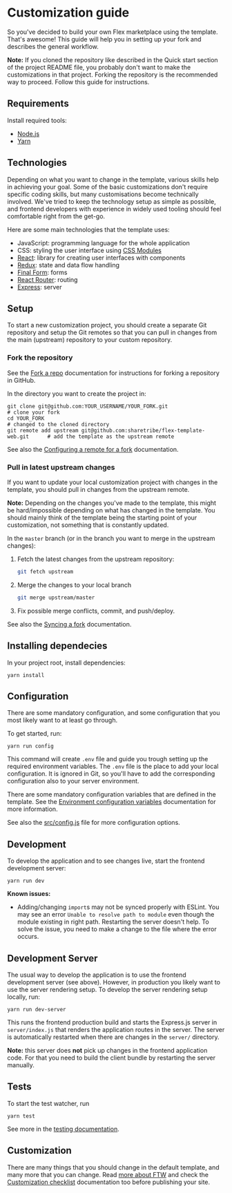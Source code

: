 # Customization guide

So you've decided to build your own Flex marketplace using the template. That's awesome! This guide
will help you in setting up your fork and describes the general workflow.

**Note:** If you cloned the repository like described in the Quick start section of the project
README file, you probably don't want to make the customizations in that project. Forking the
repository is the recommended way to proceed. Follow this guide for instructions.

## Requirements

Install required tools:

- [Node.js](https://nodejs.org/)
- [Yarn](https://yarnpkg.com/)

## Technologies

Depending on what you want to change in the template, various skills help in achieving your goal.
Some of the basic customizations don't require specific coding skills, but many customisations
become technically involved. We've tried to keep the technology setup as simple as possible, and
frontend developers with experience in widely used tooling should feel comfortable right from the
get-go.

Here are some main technologies that the template uses:

- JavaScript: programming language for the whole application
- CSS: styling the user interface using [CSS Modules](https://github.com/css-modules/css-modules)
- [React](https://reactjs.org/): library for creating user interfaces with components
- [Redux](https://redux.js.org/): state and data flow handling
- [Final Form](https://github.com/final-form/final-form): forms
- [React Router](https://reacttraining.com/react-router/): routing
- [Express](https://expressjs.com/): server

## Setup

To start a new customization project, you should create a separate Git repository and setup the Git
remotes so that you can pull in changes from the main (upstream) repository to your custom
repository.

### Fork the repository

See the [Fork a repo](https://help.github.com/articles/fork-a-repo/) documentation for instructions
for forking a repository in GitHub.

In the directory you want to create the project in:

    git clone git@github.com:YOUR_USERNAME/YOUR_FORK.git                         # clone your fork
    cd YOUR_FORK                                                                 # changed to the cloned directory
    git remote add upstream git@github.com:sharetribe/flex-template-web.git      # add the template as the upstream remote

See also the
[Configuring a remote for a fork](https://help.github.com/articles/configuring-a-remote-for-a-fork/)
documentation.

### Pull in latest upstream changes

If you want to update your local customization project with changes in the template, you should pull
in changes from the upstream remote.

**Note:** Depending on the changes you've made to the template, this might be hard/impossible
depending on what has changed in the template. You should mainly think of the template being the
starting point of your customization, not something that is constantly updated.

In the `master` branch (or in the branch you want to merge in the upstream changes):

1.  Fetch the latest changes from the upstream repository:

    ```sh
    git fetch upstream
    ```

1.  Merge the changes to your local branch

    ```sh
    git merge upstream/master
    ```

1.  Fix possible merge conflicts, commit, and push/deploy.

See also the [Syncing a fork](https://help.github.com/articles/syncing-a-fork/) documentation.

## Installing dependecies

In your project root, install dependencies:

    yarn install

## Configuration

There are some mandatory configuration, and some configuration that you most likely want to at least
go through.

To get started, run:

    yarn run config

This command will create `.env` file and guide you trough setting up the required environment
variables. The `.env` file is the place to add your local configuration. It is ignored in Git, so
you'll have to add the corresponding configuration also to your server environment.

There are some mandatory configuration variables that are defined in the template. See the
[Environment configuration variables](env.md) documentation for more information.

See also the [src/config.js](../src/config.js) file for more configuration options.

## Development

To develop the application and to see changes live, start the frontend development server:

    yarn run dev

**Known issues:**

- Adding/changing `import`s may not be synced properly with ESLint. You may see an error
  `Unable to resolve path to module` even though the module existing in right path. Restarting the
  server doesn't help. To solve the issue, you need to make a change to the file where the error
  occurs.

## Development Server

The usual way to develop the application is to use the frontend development server (see above).
However, in production you likely want to use the server rendering setup. To develop the server
rendering setup locally, run:

    yarn run dev-server

This runs the frontend production build and starts the Express.js server in `server/index.js` that
renders the application routes in the server. The server is automatically restarted when there are
changes in the `server/` directory.

**Note:** this server does **not** pick up changes in the frontend application code. For that you
need to build the client bundle by restarting the server manually.

## Tests

To start the test watcher, run

    yarn test

See more in the [testing documentation](testing.md).

## Customization

There are many things that you should change in the default template, and many more that you can
change. Read [more about FTW](README.md) and check the
[Customization checklist](customization-checklist.md) documentation too before publishing your site.
